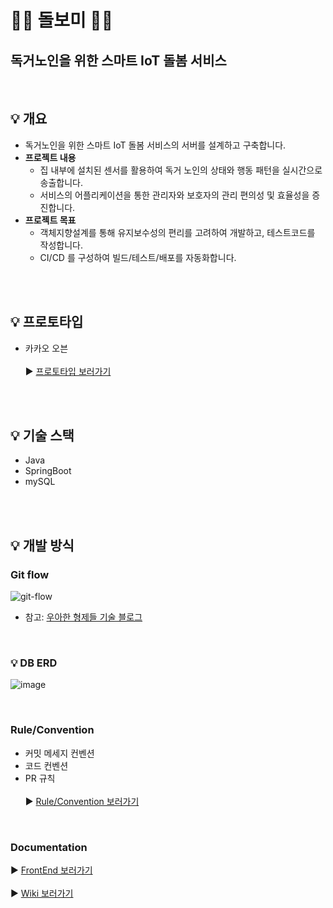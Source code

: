 # 👴👵  돌보미  👵👴
## 독거노인을 위한 스마트 IoT 돌봄 서비스
</br>

## 💡 개요
- 독거노인을 위한 스마트 IoT 돌봄 서비스의 서버를 설계하고 구축합니다.
- **프로젝트 내용**
  - 집 내부에 설치된 센서를 활용하여 독거 노인의 상태와 행동 패턴을 실시간으로 송출합니다.
  - 서비스의 어플리케이션을 통한 관리자와 보호자의 관리 편의성 및 효율성을 증진합니다.
- **프로젝트 목표**
  - 객체지향설계를 통해 유지보수성의 편리를 고려하여 개발하고, 테스트코드를 작성합니다.
  - CI/CD 를 구성하여 빌드/테스트/배포를 자동화합니다.


</br>
</br>

## 💡 프로토타입
- 카카오 오븐 </br></br>
▶️ [프로토타입 보러가기](https://ovenapp.io/project/rOCObXsyowi4sOahGaNRC6abWxuGwCGY#QAkI4)
</br>
</br>


## 💡 기술 스택
- Java
- SpringBoot
- mySQL

</br>
</br>


## 💡 개발 방식
### Git flow
![git-flow](https://user-images.githubusercontent.com/79824919/121235450-df980700-c8cf-11eb-9ffd-d06cb85a0f14.png)
- 참고: [우아한 형제들 기술 블로그](https://woowabros.github.io/experience/2017/10/30/baemin-mobile-git-branch-strategy.html)


</br>

### 💡 DB ERD
![image](https://user-images.githubusercontent.com/45346786/136348155-eadaabaa-08a9-4e70-b7eb-23254efdc067.png)


</br>

### Rule/Convention
- 커밋 메세지 컨벤션
- 코드 컨벤션
- PR 규칙 </br></br>
▶️ [Rule/Convention 보러가기](https://github.com/DOLBOMI/DOLBOMI_SERVER/wiki/4.-Rule-&-Convention)


</br>


### Documentation
▶️ [FrontEnd 보러가기](https://github.com/DOLBOMI/DOLBOMI_FRONT)
</br></br>
▶️ [Wiki 보러가기](https://github.com/DOLBOMI/DOLBOMI_SERVER/wiki)
